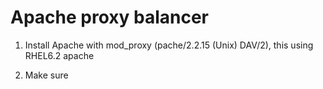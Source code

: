 Apache proxy balancer
=======

1. Install Apache with mod_proxy (pache/2.2.15 (Unix) DAV/2), this using RHEL6.2 apache

2. Make sure

